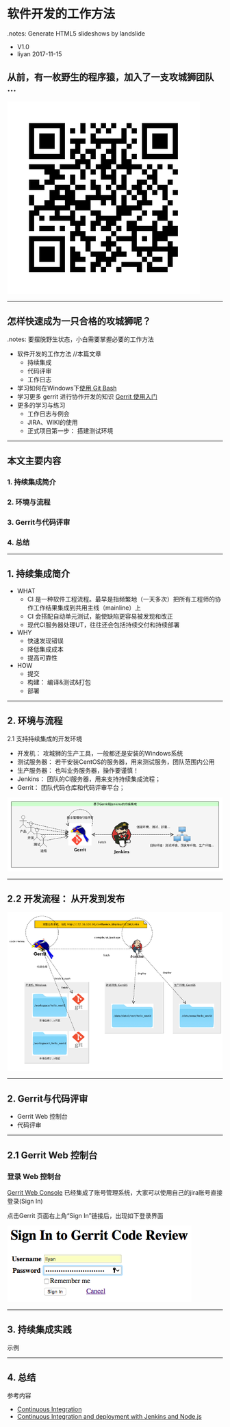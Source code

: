 # 软件开发的工作方法
.notes: Generate HTML5 slideshows by landslide

<!-- landslide index.md --relative --copy-theme -d index.html -->

 * V1.0
 * liyan 2017-11-15

## 从前，有一枚野生的程序猿，加入了一支攻城狮团队 …

<!-- .qr: 450|http://172.16.100.90:10000/slide/gerrit/ -->
![QR Code](images/qr-code.png)

---

## 怎样快速成为一只合格的攻城狮呢？
.notes: 要摆脱野生状态，小白需要掌握必要的工作方法

* 软件开发的工作方法 //本篇文章
	- 持续集成
	- 代码评审
	- 工作日志
* 学习如何在Windows下[使用 Git Bash](./git-bash.html) 
* 学习更多 gerrit 进行协作开发的知识 [Gerrit 使用入门](./gerrit.html)
* 更多的学习与练习
	- 工作日志与例会
	- JIRA、WIKI的使用
	- 正式项目第一步： 搭建测试环境


---

## 本文主要内容

### 1. 持续集成简介
### 2. 环境与流程
### 3. Gerrit与代码评审
### 4. 总结

---

## 1. 持续集成简介

* WHAT
	- CI 是一种软件工程流程。最早是指频繁地（一天多次）把所有工程师的协作工作结果集成到共用主线（mainline）上
	- CI 会搭配自动单元测试，能使缺陷更容易被发现和改正
	- 现代CI服务器处理UT，往往还会包括持续交付和持续部署
* WHY
	- 快速发现错误
	- 降低集成成本
	- 提高可靠性
* HOW
	- 提交
	- 构建： 编译&测试&打包
	- 部署

---

## 2. 环境与流程

2.1 支持持续集成的开发环境

* 开发机： 攻城狮的生产工具，一般都还是安装的Windows系统
* 测试服务器： 若干安装CentOS的服务器，用来测试服务，团队范围内公用
* 生产服务器： 也叫业务服务器，操作要谨慎！
* Jenkins： 团队的CI服务器，用来支持持续集成流程；
* Gerrit： 团队代码仓库和代码评审平台；

![CI Overview](images/ci_overview.png)

---

## 2.2 开发流程： 从开发到发布

![Jenkins Process](images/git-jenkins-process.png)

---

## 2. Gerrit与代码评审

* Gerrit Web 控制台
* 代码评审

---

## 2.1 Gerrit Web 控制台

### 登录 Web 控制台
[Gerrit Web Console](http://172.16.100.130/gerrit/) 已经集成了账号管理系统，大家可以使用自己的jira账号直接登录(Sign In)

点击Gerrit 页面右上角“Sign In”链接后，出现如下登录界面

![Gerrit Sign In](images/gerrit-sign-in.png)

---

## 3. 持续集成实践

示例

---

## 4. 总结

参考内容

* [Continuous Integration](http://wiki.li3huo.com/Continuous_Integration) 
* [Continuous Integration and deployment with Jenkins and Node.js](https://codeforgeek.com/2016/04/continuous-integration-deployment-jenkins-node-js/)

